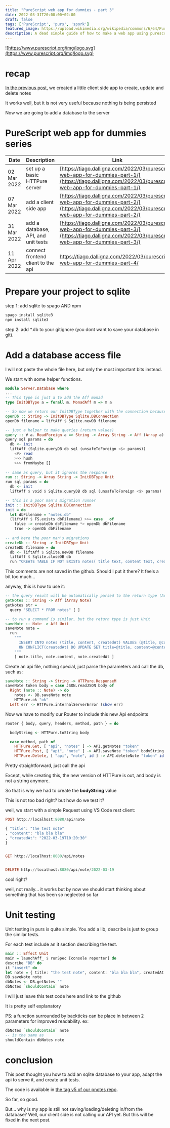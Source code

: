 ```yaml
---
title: "PureScript web app for dummies - part 3"
date: 2022-03-31T20:00:00+02:00
draft: false
tags: ['PureScript', 'purs', 'spork']
featured_image: https://upload.wikimedia.org/wikipedia/commons/6/64/PureScript_Logo.png
description: A dead simple guide of how to make a web app using purescript # 3
---
```


![https://www.purescript.org/img/logo.svg](https://www.purescript.org/img/logo.svg)

# recap

[In the previous post](https://tiago.dalligna.com/2022/03/purescript-web-app-for-dummies-part-2/), we created a little client side app to create, update and delete notes

It works well, but it is not very useful because nothing is being persisted

Now we are going to add a database to the server

# PureScript web app for dummies series
| Date | Description | Link |
|------|-------------|------|
| 02 Mar 2022 | set up a basic HTTPure server | [https://tiago.dalligna.com/2022/03/purescript-web-app-for-dummies-part-1/](https://tiago.dalligna.com/2022/03/purescript-web-app-for-dummies-part-1/) |
| 07 Mar 2022 | add a client side app | [https://tiago.dalligna.com/2022/03/purescript-web-app-for-dummies-part-2/](https://tiago.dalligna.com/2022/03/purescript-web-app-for-dummies-part-2/) |
| 31 Mar 2022 | add a database, API, and unit tests | [https://tiago.dalligna.com/2022/03/purescript-web-app-for-dummies-part-3/](https://tiago.dalligna.com/2022/03/purescript-web-app-for-dummies-part-3/) |
| 11 Apr 2022 | connect frontend client to the api  | <https://tiago.dalligna.com/2022/03/purescript-web-app-for-dummies-part-4/> |

# Prepare your project to sqlite

step 1: add sqlite to spago AND npm

```haskell
spago install sqlite3
npm install sqlite3
```

step 2: add *.db to your gitignore (you dont want to save your database in git). 

# Add a database access file

I will not paste the whole file here, but only the most important bits instead.

We start with some helper functions.

```haskell
module Server.Database where
...
-- This type is just a to add the Aff monad
type InitDBType a = forall m. MonadAff m => m a

-- So now we return our InitDBType together with the connection because of the Aff
openDb :: String -> InitDBType Sqlite.DBConnection
openDb filename = liftAff $ Sqlite.newDB filename

-- just a helper to make queries (return values)
query :: ∀ a. ReadForeign a => String -> Array String -> Aff (Array a)
query sql params = do
  db <- init
  liftAff (Sqlite.queryDB db sql (unsafeToForeign <$> params))
    <#> read
    >>> hush
    >>> fromMaybe []
	
-- same as query, but it ignores the response
run :: String -> Array String -> InitDBType Unit
run sql params = do
  db <- init
  liftAff $ void $ Sqlite.queryDB db sql (unsafeToForeign <$> params)

-- this is a poor man's migration runner
init :: InitDBType Sqlite.DBConnection
init = do
  let dbFilename = "notes.db"
  (liftAff $ FS.exists dbFilename) >>= case _ of
    false -> createDb dbFilename *> openDb dbFilename
    true -> openDb dbFilename
	
-- and here the poor man's migrations
createDb :: String -> InitDBType Unit
createDb filename = do
  db <- liftAff $ Sqlite.newDB filename
  liftAff $ Sqlite.closeDB db
  run "CREATE TABLE IF NOT EXISTS notes( title text, content text, createdAt text PRIMARY KEY);" []
```

This comments are not saved in the github. 
Should I put it there?
It feels a bit too much...

anyway, this is how to use it:
```haskell
-- the query result will be automatically parsed to the return type (Array Note)
getNotes :: String -> Aff (Array Note)
getNotes str =
  query "SELECT * FROM notes" [ ]

-- to run a command is similar, but the return type is just Unit
saveNote :: Note -> Aff Unit
saveNote note = 
  run
    """
      INSERT INTO notes (title, content, createdAt) VALUES (@title, @content, @createdAt)
      ON CONFLICT(createdAt) DO UPDATE SET title=@title, content=@content WHERE createdAt=@createdAt
    """
    [ note.title, note.content, note.createdAt ]
```

Create an api file, nothing special, just parse the parameters and call the db, such as:
```haskell
saveNote :: String -> String -> HTTPure.ResponseM
saveNote token body = case JSON.readJSON body of
  Right (note :: Note) -> do
    notes <- DB.saveNote note
    HTTPure.ok "ok"
  Left err -> HTTPure.internalServerError (show err)
```

Now we have to modify our Router to include this new Api endpoints

```haskell
router { body, query, headers, method, path } = do

  bodyString <- HTTPure.toString body

  case method, path of
    HTTPure.Get, [ "api", "notes" ] -> API.getNotes "token"
    HTTPure.Post, [ "api", "note" ] -> API.saveNote "token" bodyString
    HTTPure.Delete, [ "api", "note", id ] -> API.deleteNote "token" id
```

Pretty straightforward, just call the api

Except, while creating this, the new version of HTTPure is out, and body is not a string anymore.

So that is why we had to create the **bodyString** value

This is not too bad right?
but how do we test it?

well, we start with a simple Request using VS Code rest client:

```haskell
POST http://localhost:8080/api/note

{ "title": "the test note"
, "content": "bla bla bla"
, "createdAt": "2022-03-19T10:20:30"
}


GET http://localhost:8080/api/notes


DELETE http://localhost:8080/api/note/2022-03-19 
```

cool right?

well, not really... it works but by now we should start thinking about something that has been so neglected so far

# Unit testing

Unit testing in purs is quite simple. You add a lib, describe is just to group the similar tests.

For each test include an it section describing the test.

```haskell
main :: Effect Unit
main = launchAff_ $ runSpec [console reporter] do
describe "DB" do
it "insert" do 
let note = { title: "the test note", content: "bla bla bla", createdAt: "2022-03-19T10:20:30"} 
DB.saveNote note 
dbNotes <- DB.getNotes "" 
dbNotes `shouldContain` note
```
I will just leave this test code here and link to the github

It is pretty self explanatory

PS: a function surrounded by backticks can be place in between 2 parameters for improved readability.
ex:

```haskell
dbNotes `shouldContain` note
-- is the same as
shouldContain dbNotes note
```

# conclusion

This post thought you how to add an sqlite database to your app, adapt the api to serve it, and create unit tests.

The code is available in [the tag v5 of our pnotes repo](https://github.com/pnorco/pnotes/releases/tag/v5).

So far, so good.

But... why is my app is still not saving/loading/deleting in/from the database?
Well, our client side is not calling our API yet.
But this will be fixed in the next post.